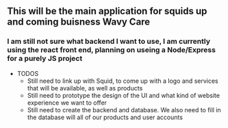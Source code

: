 ## This will be the main application for squids up and coming buisness Wavy Care 

### I am still not sure what backend I want to use, I am currently using the react front end, planning on useing a Node/Express for a purely JS project

- TODOS
	- Still need to link up with Squid, to come up with a logo and services that will be available, as well as products
	- Still need to prototype the design of the UI and what kind of website experience we want to offer
	- Still need to create the backend and database. We also need to fill in the database will all of our products and user accounts

